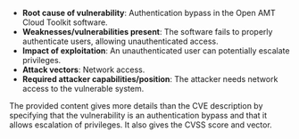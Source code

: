 - **Root cause of vulnerability**: Authentication bypass in the Open AMT Cloud Toolkit software.
- **Weaknesses/vulnerabilities present**: The software fails to properly authenticate users, allowing unauthenticated access.
- **Impact of exploitation**: An unauthenticated user can potentially escalate privileges.
- **Attack vectors**: Network access.
- **Required attacker capabilities/position**: The attacker needs network access to the vulnerable system.

The provided content gives more details than the CVE description by specifying that the vulnerability is an authentication bypass and that it allows escalation of privileges. It also gives the CVSS score and vector.